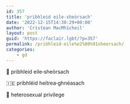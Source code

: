 ```yaml
---
id: 357
title: 'pribhleid eile‑sheòrsach'
date: '2022-12-15T14:30:29+00:00'
author: 'Crìstean MacMhìcheil'
layout: post
guid: 'https://faclair.lgbt/?p=357'
permalink: /pribhleid-eile%e2%80%91sheorsach/
categories:
    - gd
---
```


&#x1f3f4;&#xe0067;&#xe0062;&#xe0073;&#xe0063;&#xe0074;&#xe007f; pribhleid eile‑sheòrsach

&#x1f1ee;&#x1f1ea; pribhléid heitrea‑ghnéasach

&#x1f3f4;&#xe0067;&#xe0062;&#xe0065;&#xe006e;&#xe0067;&#xe007f; heterosexual privilege